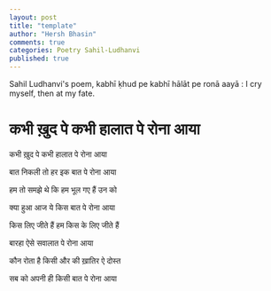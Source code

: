 ```yaml
---
layout: post
title: "template"
author: "Hersh Bhasin"
comments: true
categories: Poetry Sahil-Ludhanvi
published: true
---
```






Sahil Ludhanvi's poem, kabhī ḳhud pe kabhī hālāt pe ronā aayā : I cry myself, then at my fate.

# कभी ख़ुद पे कभी हालात पे रोना आया 



कभी ख़ुद पे कभी हालात पे रोना आया 

बात निकली तो हर इक बात पे रोना आया 



हम तो समझे थे कि हम भूल गए हैं उन को 

क्या हुआ आज ये किस बात पे रोना आया 



किस लिए जीते हैं हम किस के लिए जीते हैं 

बारहा ऐसे सवालात पे रोना आया 



कौन रोता है किसी और की ख़ातिर ऐ दोस्त 

सब को अपनी ही किसी बात पे रोना आया 



